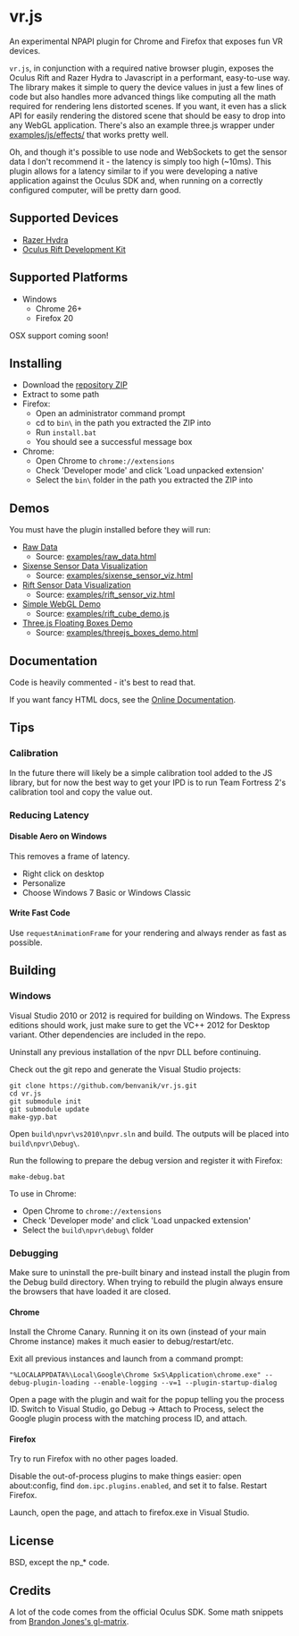 # vr.js
An experimental NPAPI plugin for Chrome and Firefox that exposes fun VR devices.

`vr.js`, in conjunction with a required native browser plugin, exposes the
Oculus Rift and Razer Hydra to Javascript in a performant, easy-to-use way. The
library makes it simple to query the device values in just a few lines of code
but also handles more advanced things like computing all the math required for
rendering lens distorted scenes. If you want, it even has a slick API for easily
rendering the distored scene that should be easy to drop into any WebGL
application. There's also an example three.js wrapper under
[examples/js/effects/](https://github.com/benvanik/vr.js/tree/master/examples/js/effects) that works pretty well.

Oh, and though it's possible to use node and WebSockets to get the sensor data
I don't recommend it - the latency is simply too high (~10ms). This plugin
allows for a latency similar to if you were developing a native application
against the Oculus SDK and, when running on a correctly configured computer,
will be pretty darn good.

## Supported Devices

* [Razer Hydra](http://www.razerzone.com/gaming-controllers/razer-hydra)
* [Oculus Rift Development Kit](https://www.oculusvr.com/)

## Supported Platforms

* Windows
  * Chrome 26+
  * Firefox 20

OSX support coming soon!

## Installing

* Download the [repository ZIP](https://github.com/benvanik/vr.js/archive/master.zip)
* Extract to some path
* Firefox:
  * Open an administrator command prompt
  * cd to `bin\` in the path you extracted the ZIP into
  * Run `install.bat`
  * You should see a successful message box
* Chrome:
  * Open Chrome to `chrome://extensions`
  * Check 'Developer mode' and click 'Load unpacked extension'
  * Select the `bin\` folder in the path you extracted the ZIP into

## Demos

You must have the plugin installed before they will run:

* [Raw Data](http://benvanik.github.io/vr.js/examples/raw_data.html)
  * Source: [examples/raw_data.html](https://github.com/benvanik/vr.js/blob/master/examples/raw_data.html)
* [Sixense Sensor Data Visualization](http://benvanik.github.io/vr.js/examples/sixense_sensor_viz.html)
  * Source: [examples/sixense_sensor_viz.html](https://github.com/benvanik/vr.js/blob/master/examples/sixense_sensor_viz.html)
* [Rift Sensor Data Visualization](http://benvanik.github.io/vr.js/examples/rift_sensor_viz.html)
  * Source: [examples/rift_sensor_viz.html](https://github.com/benvanik/vr.js/blob/master/examples/rift_sensor_viz.html)
* [Simple WebGL Demo](http://benvanik.github.io/vr.js/examples/rift_cube_demo.html)
  * Source: [examples/rift_cube_demo.js](https://github.com/benvanik/vr.js/blob/master/examples/rift_cube_demo.js)
* [Three.js Floating Boxes Demo](http://benvanik.github.io/vr.js/examples/threejs_boxes_demo.html)
  * Source: [examples/threejs_boxes_demo.html](https://github.com/benvanik/vr.js/blob/master/examples/threejs_boxes_demo.html)

## Documentation

Code is heavily commented - it's best to read that.

If you want fancy HTML docs, see the [Online Documentation](http://benvanik.github.io/vr.js/docs/vr.html).

## Tips

### Calibration

In the future there will likely be a simple calibration tool added to the JS
library, but for now the best way to get your IPD is to run Team Fortress 2's
calibration tool and copy the value out.

### Reducing Latency

#### Disable Aero on Windows

This removes a frame of latency.

* Right click on desktop
* Personalize
* Choose Windows 7 Basic or Windows Classic

#### Write Fast Code

Use `requestAnimationFrame` for your rendering and always render as fast as
possible.

## Building

### Windows

Visual Studio 2010 or 2012 is required for building on Windows. The Express
editions should work, just make sure to get the VC++ 2012 for Desktop variant.
Other dependencies are included in the repo.

Uninstall any previous installation of the npvr DLL before continuing.

Check out the git repo and generate the Visual Studio projects:

    git clone https://github.com/benvanik/vr.js.git
    cd vr.js
    git submodule init
    git submodule update
    make-gyp.bat

Open `build\npvr\vs2010\npvr.sln` and build. The outputs will be placed into
`build\npvr\Debug\`.

Run the following to prepare the debug version and register it with Firefox:

    make-debug.bat

To use in Chrome:

* Open Chrome to `chrome://extensions`
* Check 'Developer mode' and click 'Load unpacked extension'
* Select the `build\npvr\debug\` folder

### Debugging

Make sure to uninstall the pre-built binary and instead install the plugin
from the Debug build directory. When trying to rebuild the plugin always ensure
the browsers that have loaded it are closed.

#### Chrome

Install the Chrome Canary. Running it on its own (instead of your main Chrome
instance) makes it much easier to debug/restart/etc.

Exit all previous instances and launch from a command prompt:

    "%LOCALAPPDATA%\Local\Google\Chrome SxS\Application\chrome.exe" --debug-plugin-loading --enable-logging --v=1 --plugin-startup-dialog

Open a page with the plugin and wait for the popup telling you the process ID.
Switch to Visual Studio, go Debug -> Attach to Process, select the Google plugin
process with the matching process ID, and attach.

#### Firefox

Try to run Firefox with no other pages loaded.

Disable the out-of-process plugins to make things easier: open about:config,
find `dom.ipc.plugins.enabled`, and set it to false. Restart Firefox.

Launch, open the page, and attach to firefox.exe in Visual Studio.

## License

BSD, except the np_* code.

## Credits

A lot of the code comes from the official Oculus SDK. Some math snippets from
[Brandon Jones's gl-matrix](https://github.com/toji/gl-matrix).
